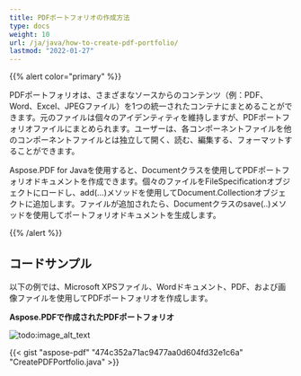 ```yaml
---
title: PDFポートフォリオの作成方法
type: docs
weight: 10
url: /ja/java/how-to-create-pdf-portfolio/
lastmod: "2022-01-27"
---
```


{{% alert color="primary" %}}

PDFポートフォリオは、さまざまなソースからのコンテンツ（例：PDF、Word、Excel、JPEGファイル）を1つの統一されたコンテナにまとめることができます。元のファイルは個々のアイデンティティを維持しますが、PDFポートフォリオファイルにまとめられます。ユーザーは、各コンポーネントファイルを他のコンポーネントファイルとは独立して開く、読む、編集する、フォーマットすることができます。

Aspose.PDF for Javaを使用すると、Documentクラスを使用してPDFポートフォリオドキュメントを作成できます。個々のファイルをFileSpecificationオブジェクトにロードし、add(...)メソッドを使用してDocument.Collectionオブジェクトに追加します。ファイルが追加されたら、Documentクラスのsave(..)メソッドを使用してポートフォリオドキュメントを生成します。

{{% /alert %}}

## コードサンプル

以下の例では、Microsoft XPSファイル、Wordドキュメント、PDF、および画像ファイルを使用してPDFポートフォリオを作成します。

**Aspose.PDFで作成されたPDFポートフォリオ**

![todo:image_alt_text](how-to-create-pdf-portfolio_1.png)

{{< gist "aspose-pdf" "474c352a71ac9477aa0d604fd32e1c6a" "CreatePDFPortfolio.java" >}}